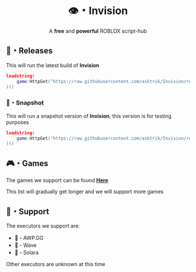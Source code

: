 <h1 align="center">👁️・Invision</h1>
<div align="center">A <b>free</b> and <b>powerful</b> ROBLOX script-hub</div>

## 📌・Releases
This will run the latest build of **Invision**
```lua
loadstring(
    game:HttpGet("https://raw.githubusercontent.com/asktrik/Invision/refs/heads/main/public/latest.lua")
)()
```
### 🚧・Snapshot
This will run a snapshot version of **Invision**, this version is for testing purposes
```lua
loadstring(
    game:HttpGet("https://raw.githubusercontent.com/asktrik/Invision/refs/heads/main/public/snapshot.lua")
)()
```
## 🎮・Games
The games we support can be found [**Here**](https://github.com/asktrik/Invision/blob/main/games.json)

This list will gradually get longer and we will support more games

## 🔗・Support
The executors we support are:

- 💪・AWP.GG
- 🌊・Wave
- 🔮・Solara
  
Other executors are unknown at this time
